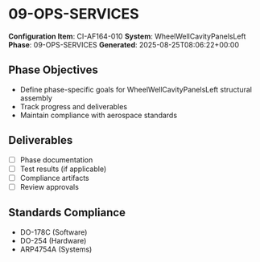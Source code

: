 # 09-OPS-SERVICES

**Configuration Item**: CI-AF164-010
**System**: WheelWellCavityPanelsLeft
**Phase**: 09-OPS-SERVICES
**Generated**: 2025-08-25T08:06:22+00:00

## Phase Objectives
- Define phase-specific goals for WheelWellCavityPanelsLeft structural assembly
- Track progress and deliverables
- Maintain compliance with aerospace standards

## Deliverables
- [ ] Phase documentation
- [ ] Test results (if applicable)
- [ ] Compliance artifacts
- [ ] Review approvals

## Standards Compliance
- DO-178C (Software)
- DO-254 (Hardware)
- ARP4754A (Systems)

